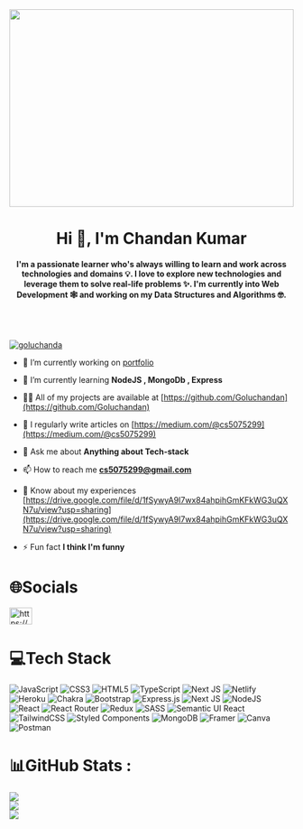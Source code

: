 <img src="https://www.segalbenz.com/sites/default/files/SB-blog-5-research-stats_112420-550x300.gif" width="100%" height="350px">


<h1 align="center">Hi 👋, I'm Chandan Kumar</h1>

<h4 align="center">I'm a passionate learner who's always willing to learn and work across technologies and domains 💡. I love to explore new technologies and leverage them to solve real-life problems ✨. I'm currently into Web Development 🕸️ and working on my Data Structures and Algorithms 🤓.</h4>

</br>
</br>




[![goluchanda](https://github-profile-trophy.vercel.app/?username=goluchandan&theme=onedark)](https://github.com/goluchandan/github-profile-trophy)


- 🔭 I’m currently working on [portfolio](https://github.com/Goluchandan/my_portfolio)

- 🌱 I’m currently learning **NodeJS , MongoDb , Express**

- 👨‍💻 All of my projects are available at [https://github.com/Goluchandan](https://github.com/Goluchandan)

- 📝 I regularly write articles on [https://medium.com/@cs5075299](https://medium.com/@cs5075299)

- 💬 Ask me about **Anything about Tech-stack**

- 📫 How to reach me **cs5075299@gmail.com**

- 📄 Know about my experiences [https://drive.google.com/file/d/1fSywyA9I7wx84ahpihGmKFkWG3uQXN7u/view?usp=sharing](https://drive.google.com/file/d/1fSywyA9I7wx84ahpihGmKFkWG3uQXN7u/view?usp=sharing)

- ⚡ Fun fact **I think I'm funny**

# 🌐Socials
<p align="left">
<a href="https://linkedin.com/in/https://www.linkedin.com/in/chandan-kumar-8b0284205/" target="blank"><img align="center" src="https://raw.githubusercontent.com/rahuldkjain/github-profile-readme-generator/master/src/images/icons/Social/linked-in-alt.svg" alt="https://www.linkedin.com/in/chandan-kumar-8b0284205/" height="30" width="40" /></a>
</p>


# 💻Tech Stack
![JavaScript](https://img.shields.io/badge/javascript-%23323330.svg?style=for-the-badge&logo=javascript&logoColor=%23F7DF1E) ![CSS3](https://img.shields.io/badge/css3-%231572B6.svg?style=for-the-badge&logo=css3&logoColor=white) ![HTML5](https://img.shields.io/badge/html5-%23E34F26.svg?style=for-the-badge&logo=html5&logoColor=white) ![TypeScript](https://img.shields.io/badge/typescript-%23007ACC.svg?style=for-the-badge&logo=typescript&logoColor=white) ![Next JS](https://img.shields.io/badge/Next-black?style=for-the-badge&logo=next.js&logoColor=white) ![Netlify](https://img.shields.io/badge/netlify-%23000000.svg?style=for-the-badge&logo=netlify&logoColor=#00C7B7) ![Heroku](https://img.shields.io/badge/heroku-%23430098.svg?style=for-the-badge&logo=heroku&logoColor=white) ![Chakra](https://img.shields.io/badge/chakra-%234ED1C5.svg?style=for-the-badge&logo=chakraui&logoColor=white) ![Bootstrap](https://img.shields.io/badge/bootstrap-%23563D7C.svg?style=for-the-badge&logo=bootstrap&logoColor=white) ![Express.js](https://img.shields.io/badge/express.js-%23404d59.svg?style=for-the-badge&logo=express&logoColor=%2361DAFB) ![Next JS](https://img.shields.io/badge/Next-black?style=for-the-badge&logo=next.js&logoColor=white) ![NodeJS](https://img.shields.io/badge/node.js-6DA55F?style=for-the-badge&logo=node.js&logoColor=white) ![React](https://img.shields.io/badge/react-%2320232a.svg?style=for-the-badge&logo=react&logoColor=%2361DAFB) ![React Router](https://img.shields.io/badge/React_Router-CA4245?style=for-the-badge&logo=react-router&logoColor=white) ![Redux](https://img.shields.io/badge/redux-%23593d88.svg?style=for-the-badge&logo=redux&logoColor=white) ![SASS](https://img.shields.io/badge/SASS-hotpink.svg?style=for-the-badge&logo=SASS&logoColor=white) ![Semantic UI React](https://img.shields.io/badge/Semantic%20UI%20React-%2335BDB2.svg?style=for-the-badge&logo=SemanticUIReact&logoColor=white) ![TailwindCSS](https://img.shields.io/badge/tailwindcss-%2338B2AC.svg?style=for-the-badge&logo=tailwind-css&logoColor=white) ![Styled Components](https://img.shields.io/badge/styled--components-DB7093?style=for-the-badge&logo=styled-components&logoColor=white) ![MongoDB](https://img.shields.io/badge/MongoDB-%234ea94b.svg?style=for-the-badge&logo=mongodb&logoColor=white) ![Framer](https://img.shields.io/badge/Framer-black?style=for-the-badge&logo=framer&logoColor=blue) ![Canva](https://img.shields.io/badge/Canva-%2300C4CC.svg?style=for-the-badge&logo=Canva&logoColor=white) ![Postman](https://img.shields.io/badge/Postman-FF6C37?style=for-the-badge&logo=postman&logoColor=white)


# 📊GitHub Stats :
![](https://github-readme-stats.vercel.app/api?username=goluchandan&theme=react&hide_border=false&include_all_commits=true&count_private=false)<br/>
![](https://github-readme-streak-stats.herokuapp.com/?user=goluchandan&theme=react&hide_border=false)<br/>
![](https://github-readme-stats.vercel.app/api/top-langs/?username=goluchandan&theme=react&hide_border=false&include_all_commits=true&count_private=false&layout=compact)


